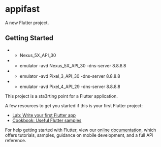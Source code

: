 # appifast

A new Flutter project.

## Getting Started
* * Nexus_5X_API_30
* * emulator -avd Nexus_5X_API_30 -dns-server 8.8.8.8
* * emulator -avd Pixel_3_API_30 -dns-server 8.8.8.8
* * emulator -avd Pixel_4_API_29 -dns-server 8.8.8.8

This project is a sta3rting point for a Flutter application.

A few resources to get you started if this is your first Flutter project:

- [Lab: Write your first Flutter app](https://flutter.dev/docs/get-started/codelab)
- [Cookbook: Useful Flutter samples](https://flutter.dev/docs/cookbook)

For help getting started with Flutter, view our
[online documentation](https://flutter.dev/docs), which offers tutorials,
samples, guidance on mobile development, and a full API reference.